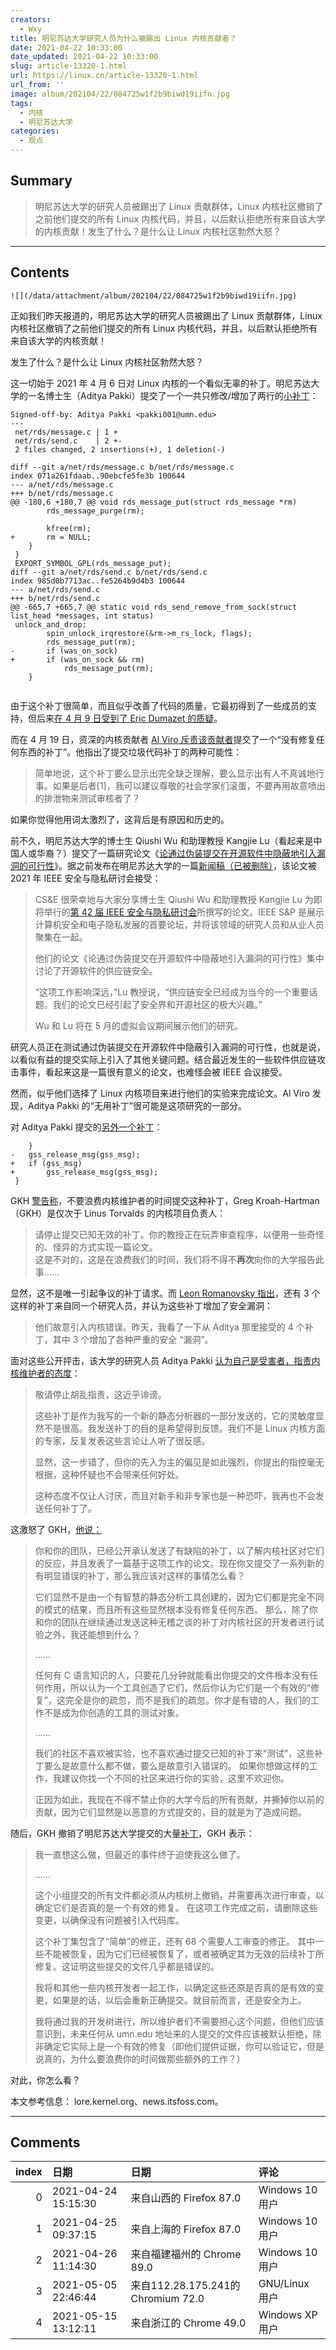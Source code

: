 ```yaml
---
creators:
  - Wxy
title: 明尼苏达大学研究人员为什么被踢出 Linux 内核贡献者？
date: 2021-04-22 10:33:00
date_updated: 2021-04-22 10:33:00
slug: article-13320-1.html
url: https://linux.cn/article-13320-1.html
url_from: ''
image: album/202104/22/084725w1f2b9biwd19iifn.jpg
tags:
  - 内核
  - 明尼苏达大学
categories:
  - 观点
---
```


## Summary

> 明尼苏达大学的研究人员被踢出了 Linux 贡献群体，Linux 内核社区撤销了之前他们提交的所有 Linux 内核代码，并且，以后默认拒绝所有来自该大学的内核贡献！发生了什么？是什么让 Linux 内核社区勃然大怒？

***

<!-- more -->

## Contents

`![](/data/attachment/album/202104/22/084725w1f2b9biwd19iifn.jpg)`

正如我们昨天报道的，明尼苏达大学的研究人员被踢出了 Linux 贡献群体，Linux 内核社区撤销了之前他们提交的所有 Linux 内核代码，并且，以后默认拒绝所有来自该大学的内核贡献！

发生了什么？是什么让 Linux 内核社区勃然大怒？

这一切始于 2021 年 4 月 6 日对 Linux 内核的一个看似无辜的补丁。明尼苏达大学的一名博士生（Aditya Pakki）提交了一个一共只修改/增加了两行的[小补丁](https://lore.kernel.org/lkml/20210407000913.2207831-1-pakki001@umn.edu/)：

```shell
Signed-off-by: Aditya Pakki <pakki001@umn.edu>
---
 net/rds/message.c | 1 +
 net/rds/send.c    | 2 +-
 2 files changed, 2 insertions(+), 1 deletion(-)

diff --git a/net/rds/message.c b/net/rds/message.c
index 071a261fdaab..90ebcfe5fe3b 100644
--- a/net/rds/message.c
+++ b/net/rds/message.c
@@ -180,6 +180,7 @@ void rds_message_put(struct rds_message *rm)
 		rds_message_purge(rm);
 
 		kfree(rm);
+		rm = NULL;
 	}
 }
 EXPORT_SYMBOL_GPL(rds_message_put);
diff --git a/net/rds/send.c b/net/rds/send.c
index 985d0b7713ac..fe5264b9d4b3 100644
--- a/net/rds/send.c
+++ b/net/rds/send.c
@@ -665,7 +665,7 @@ static void rds_send_remove_from_sock(struct list_head *messages, int status)
 unlock_and_drop:
 		spin_unlock_irqrestore(&rm->m_rs_lock, flags);
 		rds_message_put(rm);
-		if (was_on_sock)
+		if (was_on_sock && rm)
 			rds_message_put(rm);
 	}
 
```

由于这个补丁很简单，而且似乎改善了代码的质量，它最初得到了一些成员的支持，但后来[在 4 月 9 日受到了 Eric Dumazet 的质疑](https://lore.kernel.org/lkml/bd3c84bc-6ae0-63e9-61f2-5cf64a976531@gmail.com/)。

而在 4 月 19 日，资深的内核贡献者 [Al Viro 斥责该贡献者](https://lore.kernel.org/lkml/YH4Aa1zFAWkITsNK@zeniv-ca.linux.org.uk/)提交了一个“没有修复任何东西的补丁”。他指出了提交垃圾代码补丁的两种可能性：

> 
> 简单地说，这个补丁要么显示出完全缺乏理解，要么显示出有人不真诚地行事。如果是后者[1]，我可以建议尊敬的社会学家们滚蛋，不要再用故意喷出的排泄物来测试审核者了？
> 
> 
> 

如果你觉得他用词太激烈了，这背后是有原因和历史的。

前不久，明尼苏达大学的博士生 Qiushi Wu 和助理教授 Kangjie Lu（看起来是中国人或华裔？）提交了一篇研究论文《[论通过伪装提交在开源软件中隐蔽地引入漏洞的可行性](https://github.com/QiushiWu/QiushiWu.github.io/blob/main/papers/OpenSourceInsecurity.pdf)》。据之前发布在明尼苏达大学的一篇[新闻稿（已被删除）](https://cse.umn.edu/cs/news/paper-accepted-ieee-symposium-security-and-privacy-2021)，该论文被 2021 年 IEEE 安全与隐私研讨会接受：

> 
> CS&E 很荣幸地与大家分享博士生 Qiushi Wu 和助理教授 Kangjie Lu 为即将举行的[第 42 届 IEEE 安全与隐私研讨会](https://www.ieee-security.org/TC/SP2021/program-papers.html)所撰写的论文。IEEE S&P 是展示计算机安全和电子隐私发展的首要论坛，并将该领域的研究人员和从业人员聚集在一起。
> 
> 
> 他们的论文《论通过伪装提交在开源软件中隐蔽地引入漏洞的可行性》集中讨论了开源软件的供应链安全。
> 
> 
> “这项工作影响深远，”Lu 教授说，“供应链安全已经成为当今的一个重要话题。我们的论文已经引起了安全界和开源社区的极大兴趣。”
> 
> 
> Wu 和 Lu 将在 5 月的虚拟会议期间展示他们的研究。
> 
> 
> 

研究人员正在测试通过伪装提交在开源软件中隐蔽引入漏洞的可行性，也就是说，以看似有益的提交实际上引入了其他关键问题。结合最近发生的一些软件供应链攻击事件，看起来这是一篇很有意义的论文，也难怪会被 IEEE 会议接受。

然而，似乎他们选择了 Linux 内核项目来进行他们的实验来完成论文。Al Viro 发现，Aditya Pakki 的“无用补丁”很可能是这项研究的一部分。

对 Aditya Pakki 提交的[另外一个补丁](https://lore.kernel.org/linux-nfs/20210407001658.2208535-1-pakki001@umn.edu/)：

```shell
 	}
-	gss_release_msg(gss_msg);
+	if (gss_msg)
+		gss_release_msg(gss_msg);
 }
```

GKH [警告称](https://lore.kernel.org/linux-nfs/YH5%2Fi7OvsjSmqADv@kroah.com/)，不要浪费内核维护者的时间提交这种补丁，Greg Kroah-Hartman（GKH）是仅次于 Linus Torvalds 的内核项目负责人：

> 
> 请停止提交已知无效的补丁。你的教授正在玩弄审查程序，以便用一些奇怪的、怪异的方式实现一篇论文。  
> 这是不对的，这是在浪费我们的时间，我们将不得不**再次**向你的大学报告此事……
> 
> 
> 

显然，这不是唯一引起争议的补丁请求。而 [Leon Romanovsky 指出](https://lore.kernel.org/linux-nfs/YH+zwQgBBGUJdiVK@unreal/)，还有 3 个这样的补丁来自同一个研究人员，并认为这些补丁增加了安全漏洞： 

> 他们故意引入内核错误。昨天，我看了一下从 Aditya 那里接受的 4 个补丁，其中 3 个增加了各种严重的安全 “漏洞”。

面对这些公开抨击，该大学的研究人员 Aditya Pakki [认为自己是受害者，指责内核维护者的态度](https://lore.kernel.org/linux-nfs/YH%2FfM%2FTsbmcZzwnX@kroah.com/)：

> 
> 敬请停止胡乱指责，这近乎诽谤。
> 
> 
> 这些补丁是作为我写的一个新的静态分析器的一部分发送的，它的灵敏度显然不是很高。我发送补丁的目的是希望得到反馈。我们不是 Linux 内核方面的专家，反复发表这些言论让人听了很反感。
> 
> 
> 显然，这一步错了，但你的先入为主的偏见是如此强烈，你提出的指控毫无根据，这种怀疑也不会带来任何好处。
> 
> 
> 这种态度不仅让人讨厌，而且对新手和非专家也是一种恐吓，我再也不会发送任何补丁了。
> 
> 
> 

这激怒了 GKH，[他说：](https://lore.kernel.org/linux-nfs/YH%2FfM%2FTsbmcZzwnX@kroah.com/)

> 
> 你和你的团队，已经公开承认发送了有缺陷的补丁，以了解内核社区对它们的反应，并且发表了一篇基于这项工作的论文。现在你又提交了一系列新的有明显错误的补丁，那么我应该对这样的事情怎么看？
> 
> 
> 它们显然不是由一个有智慧的静态分析工具创建的，因为它们都是完全不同的模式的结果，而且所有这些显然根本没有修复任何东西。 那么，除了你和你的团队在继续通过发送这种无稽之谈的补丁对内核社区的开发者进行试验之外，我还能想到什么？
> 
> 
> ……
> 
> 
> 任何有 C 语言知识的人，只要花几分钟就能看出你提交的文件根本没有任何作用，所以认为一个工具创造了它们，然后你认为它们是一个有效的“修复”，这完全是你的疏忽，而不是我们的疏忽。你才是有错的人，我们的工作不是成为你创造的工具的测试对象。
> 
> 
> ……
> 
> 
> 我们的社区不喜欢被实验，也不喜欢通过提交已知的补丁来“测试”，这些补丁要么是故意什么都不做，要么是故意引入错误的。 如果你想做这样的工作，我建议你找一个不同的社区来进行你的实验，这里不欢迎你。
> 
> 
> 正因为如此，我现在不得不禁止你的大学今后的所有贡献，并撕掉你以前的贡献，因为它们显然是以恶意的方式提交的，目的就是为了造成问题。
> 
> 
> 

随后，GKH 撤销了明尼苏达大学提交的大量[补丁](https://lore.kernel.org/lkml/20210421130105.1226686-1-gregkh@linuxfoundation.org/)，GKH 表示：

> 
> 我一直想这么做，但最近的事件终于迫使我这么做了。
> 
> 
> ……
> 
> 
> 这个小组提交的所有文件都必须从内核树上撤销，并需要再次进行审查，以确定它们是否真的是一个有效的修复。 在这项工作完成之前，请删除这些变更，以确保没有问题被引入代码库。
> 
> 
> 这个补丁集包含了“简单”的修正，还有 68 个需要人工审查的修正。 其中一些不能被恢复，因为它们已经被恢复了，或者被确定其为无效的后续补丁所修复。这证明这些提交的文件几乎都是错误的。
> 
> 
> 我将和其他一些内核开发者一起工作，以确定这些还原是否真的是有效的变更，如果是的话，以后会重新正确提交。就目前而言，还是安全为上。
> 
> 
> 我将通过我的开发树进行，所以维护者们不需要担心这个问题，但他们应该意识到，未来任何从 umn.edu 地址来的人提交的文件应该被默认拒绝，除非确定它实际上是一个有效的修复（即他们提供证据，你可以验证它，但是说真的，为什么要浪费你的时间做那些额外的工作？）
> 
> 
> 

对此，你怎么看？

本文参考信息： lore.kernel.org、news.itsfoss.com。

***

## Comments

|   index | 日期                | 日期                                              | 评论                                                                                                                                                                                                                                                                                 |
|--------:|:--------------------|:--------------------------------------------------|:-------------------------------------------------------------------------------------------------------------------------------------------------------------------------------------------------------------------------------------------------------------------------------------|
|       0 | 2021-04-24 15:15:30 | 来自山西的 Firefox 87.0|Windows 10 用户           | 《论通过伪装提交在开源软件中隐蔽地引入漏洞的可行性》，至少在Linux内核这样活跃的开源项目里这么做还是十分困难的，也算是证明了开源的优越吧                                                                                                                                              |
|       1 | 2021-04-25 09:37:15 | 来自上海的 Firefox 87.0|Windows 10 用户           | 这些孙子怎么不在自己家里测一下炸弹是否能够爆炸呢?                                                                                                                                                                                                                                    |
|       2 | 2021-04-26 11:14:30 | 来自福建福州的 Chrome 89.0|Windows 10 用户        | K liu 的补丁已经通过了审查，只是在合并到内核之前被他自己撤销了，这件事实际证明了一个很久之前就有很多人怀疑的事情，现有的内核审查方式能在多大程度上阻止恶意补丁？K liu的做法相当于扒下来皇帝的新装，所以linux内核社区非常震怒也是自然的，不过我觉得他们更应该考虑如何去改进审查流程。 |
|       3 | 2021-05-05 22:46:44 | 来自112.28.175.241的 Chromium 72.0|GNU/Linux 用户 | 这种人说不定真能做出来这样的事情呢                                                                                                                                                                                                                                                   |
|       4 | 2021-05-15 13:12:11 | 来自浙江的 Chrome 49.0|Windows XP 用户            | 不尊重别人的劳动成果，自己树靶子自己打，无良，外网的评论一样是批判。                                                                                                                                                                                                                 |
